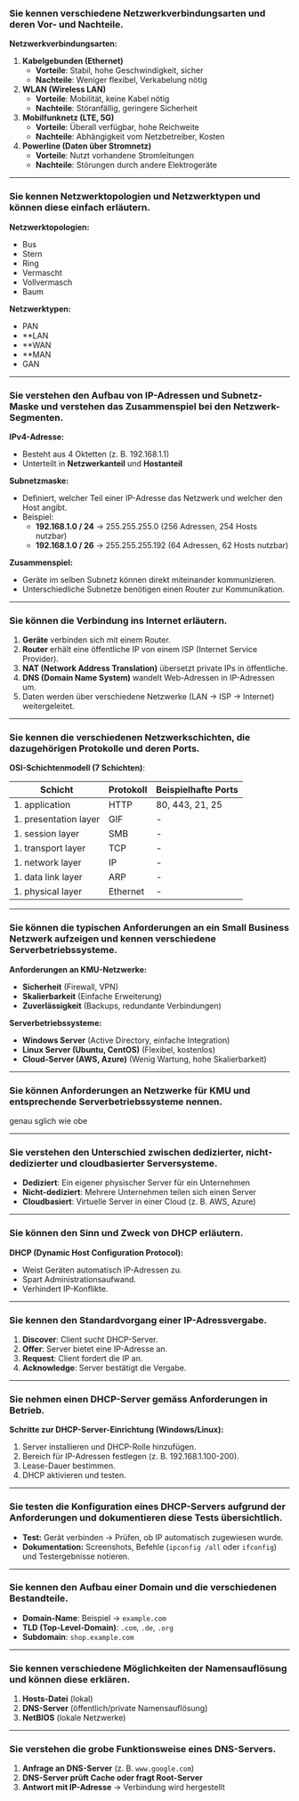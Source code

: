 ### Sie kennen verschiedene Netzwerkverbindungsarten und deren Vor- und Nachteile.

**Netzwerkverbindungsarten:**

1. **Kabelgebunden (Ethernet)**
    - **Vorteile**: Stabil, hohe Geschwindigkeit, sicher
    - **Nachteile**: Weniger flexibel, Verkabelung nötig
2. **WLAN (Wireless LAN)**
    - **Vorteile**: Mobilität, keine Kabel nötig
    - **Nachteile**: Störanfällig, geringere Sicherheit
3. **Mobilfunknetz (LTE, 5G)**
    - **Vorteile**: Überall verfügbar, hohe Reichweite
    - **Nachteile**: Abhängigkeit vom Netzbetreiber, Kosten
4. **Powerline (Daten über Stromnetz)**
    - **Vorteile**: Nutzt vorhandene Stromleitungen
    - **Nachteile**: Störungen durch andere Elektrogeräte

---

### Sie kennen Netzwerktopologien und Netzwerktypen und können diese einfach erläutern.

**Netzwerktopologien:**

- Bus
- Stern 
- Ring 
- Vermascht
- Vollvermasch
- Baum

**Netzwerktypen:**

- PAN
- **LAN
- **WAN 
- **MAN 
- GAN
---

### Sie verstehen den Aufbau von IP-Adressen und Subnetz-Maske und verstehen das Zusammenspiel bei den Netzwerk-Segmenten.

**IPv4-Adresse:**

- Besteht aus 4 Oktetten (z. B. 192.168.1.1)
- Unterteilt in **Netzwerkanteil** und **Hostanteil**

**Subnetzmaske:**

- Definiert, welcher Teil einer IP-Adresse das Netzwerk und welcher den Host angibt.
- Beispiel:
    - **192.168.1.0 / 24** → 255.255.255.0 (256 Adressen, 254 Hosts nutzbar)
    - **192.168.1.0 / 26** → 255.255.255.192 (64 Adressen, 62 Hosts nutzbar)

**Zusammenspiel:**

- Geräte im selben Subnetz können direkt miteinander kommunizieren.
- Unterschiedliche Subnetze benötigen einen Router zur Kommunikation.

---

### Sie können die Verbindung ins Internet erläutern.

1. **Geräte** verbinden sich mit einem Router.
2. **Router** erhält eine öffentliche IP von einem ISP (Internet Service Provider).
3. **NAT (Network Address Translation)** übersetzt private IPs in öffentliche.
4. **DNS (Domain Name System)** wandelt Web-Adressen in IP-Adressen um.
5. Daten werden über verschiedene Netzwerke (LAN → ISP → Internet) weitergeleitet.

---

### Sie kennen die verschiedenen Netzwerkschichten, die dazugehörigen Protokolle und deren Ports.

**OSI-Schichtenmodell (7 Schichten)**:

| Schicht               | Protokoll | Beispielhafte Ports |
| --------------------- | --------- | ------------------- |
| 1. application        | HTTP      | 80, 443, 21, 25     |
| 1. presentation layer | GIF       | -                   |
| 1. session layer      | SMB       | -                   |
| 1. transport layer    | TCP       | -                   |
| 1. network layer      | IP        | -                   |
| 1. data link layer    | ARP       | -                   |
| 1. physical layer     | Ethernet  | -                   |

---

### Sie können die typischen Anforderungen an ein Small Business Netzwerk aufzeigen und kennen verschiedene Serverbetriebssysteme.

**Anforderungen an KMU-Netzwerke:**

- **Sicherheit** (Firewall, VPN)
- **Skalierbarkeit** (Einfache Erweiterung)
- **Zuverlässigkeit** (Backups, redundante Verbindungen)

**Serverbetriebssysteme:**

- **Windows Server** (Active Directory, einfache Integration)
- **Linux Server (Ubuntu, CentOS)** (Flexibel, kostenlos)
- **Cloud-Server (AWS, Azure)** (Wenig Wartung, hohe Skalierbarkeit)

---

### Sie können Anforderungen an Netzwerke für KMU und entsprechende Serverbetriebssysteme nennen.

genau sglich wie obe

---

### Sie verstehen den Unterschied zwischen dedizierter, nicht-dedizierter und cloudbasierter Serversysteme.

- **Dediziert**: Ein eigener physischer Server für ein Unternehmen
- **Nicht-dediziert**: Mehrere Unternehmen teilen sich einen Server
- **Cloudbasiert**: Virtuelle Server in einer Cloud (z. B. AWS, Azure)

---

### Sie können den Sinn und Zweck von DHCP erläutern.

**DHCP (Dynamic Host Configuration Protocol):**

- Weist Geräten automatisch IP-Adressen zu.
- Spart Administrationsaufwand.
- Verhindert IP-Konflikte.

---

### Sie kennen den Standardvorgang einer IP-Adressvergabe.

1. **Discover**: Client sucht DHCP-Server.
2. **Offer**: Server bietet eine IP-Adresse an.
3. **Request**: Client fordert die IP an.
4. **Acknowledge**: Server bestätigt die Vergabe.

---

### Sie nehmen einen DHCP-Server gemäss Anforderungen in Betrieb.

**Schritte zur DHCP-Server-Einrichtung (Windows/Linux):**

1. Server installieren und DHCP-Rolle hinzufügen.
2. Bereich für IP-Adressen festlegen (z. B. 192.168.1.100-200).
3. Lease-Dauer bestimmen.
4. DHCP aktivieren und testen.

---

### Sie testen die Konfiguration eines DHCP-Servers aufgrund der Anforderungen und dokumentieren diese Tests übersichtlich.

- **Test:** Gerät verbinden → Prüfen, ob IP automatisch zugewiesen wurde.
- **Dokumentation:** Screenshots, Befehle (`ipconfig /all` oder `ifconfig`) und Testergebnisse notieren.

---

### Sie kennen den Aufbau einer Domain und die verschiedenen Bestandteile.

- **Domain-Name**: Beispiel → `example.com`
- **TLD (Top-Level-Domain)**: `.com`, `.de`, `.org`
- **Subdomain**: `shop.example.com`

---

### Sie kennen verschiedene Möglichkeiten der Namensauflösung und können diese erklären.

1. **Hosts-Datei** (lokal)
2. **DNS-Server** (öffentlich/private Namensauflösung)
3. **NetBIOS** (lokale Netzwerke)

---

### Sie verstehen die grobe Funktionsweise eines DNS-Servers.

1. **Anfrage an DNS-Server** (z. B. `www.google.com`)
2. **DNS-Server prüft Cache oder fragt Root-Server**
3. **Antwort mit IP-Adresse** → Verbindung wird hergestellt